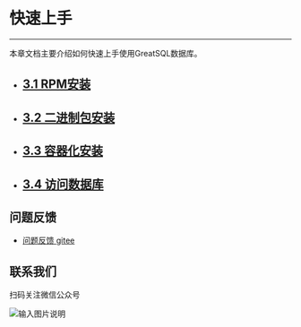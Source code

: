 # 快速上手
---

本章文档主要介绍如何快速上手使用GreatSQL数据库。

- ## [3.1 RPM安装](./3-1-quick-start-with-rpm.md)
- ## [3.2 二进制包安装](./3-2-quick-start-with-tarball.md)
- ## [3.3 容器化安装](./3-3-quick-start-with-docker.md)
- ## [3.4 访问数据库](./3-4-quick-start-dbrw.md)


**问题反馈**
---
- [问题反馈 gitee](https://gitee.com/GreatSQL/GreatSQL-Manual/issues)


**联系我们**
---

扫码关注微信公众号

![输入图片说明](https://images.gitee.com/uploads/images/2021/0802/141935_2ea2c196_8779455.jpeg "greatsql社区-wx-qrcode-0.5m.jpg")
